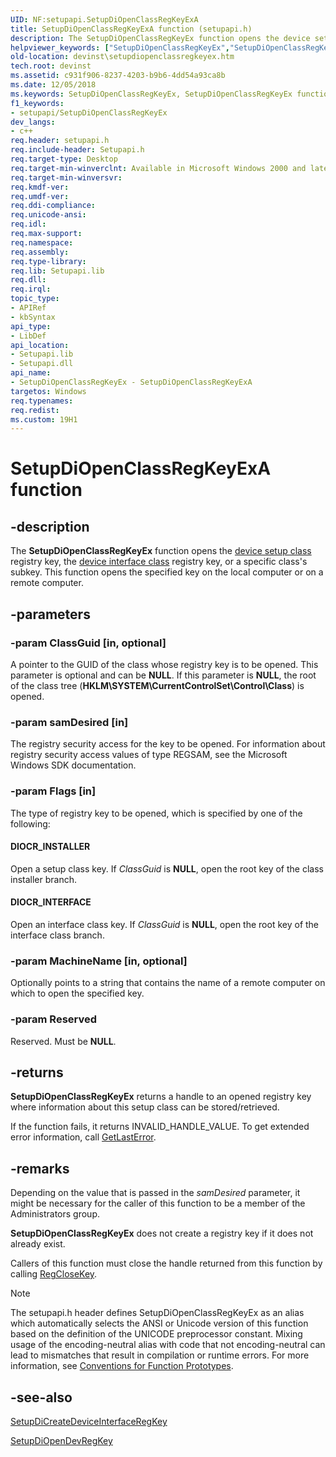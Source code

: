 ```yaml
---
UID: NF:setupapi.SetupDiOpenClassRegKeyExA
title: SetupDiOpenClassRegKeyExA function (setupapi.h)
description: The SetupDiOpenClassRegKeyEx function opens the device setup class registry key, the device interface class registry key, or a specific class's subkey. This function opens the specified key on the local computer or on a remote computer.
helpviewer_keywords: ["SetupDiOpenClassRegKeyEx","SetupDiOpenClassRegKeyEx function [Device and Driver Installation]","SetupDiOpenClassRegKeyExA","SetupDiOpenClassRegKeyExW","devinst.setupdiopenclassregkeyex","di-rtns_498e4805-8ce4-41cb-8d77-552dbf342f60.xml","setupapi/SetupDiOpenClassRegKeyEx"]
old-location: devinst\setupdiopenclassregkeyex.htm
tech.root: devinst
ms.assetid: c931f906-8237-4203-b9b6-4dd54a93ca8b
ms.date: 12/05/2018
ms.keywords: SetupDiOpenClassRegKeyEx, SetupDiOpenClassRegKeyEx function [Device and Driver Installation], SetupDiOpenClassRegKeyExA, SetupDiOpenClassRegKeyExW, devinst.setupdiopenclassregkeyex, di-rtns_498e4805-8ce4-41cb-8d77-552dbf342f60.xml, setupapi/SetupDiOpenClassRegKeyEx
f1_keywords:
- setupapi/SetupDiOpenClassRegKeyEx
dev_langs:
- c++
req.header: setupapi.h
req.include-header: Setupapi.h
req.target-type: Desktop
req.target-min-winverclnt: Available in Microsoft Windows 2000 and later versions of Windows.
req.target-min-winversvr: 
req.kmdf-ver: 
req.umdf-ver: 
req.ddi-compliance: 
req.unicode-ansi: 
req.idl: 
req.max-support: 
req.namespace: 
req.assembly: 
req.type-library: 
req.lib: Setupapi.lib
req.dll: 
req.irql: 
topic_type:
- APIRef
- kbSyntax
api_type:
- LibDef
api_location:
- Setupapi.lib
- Setupapi.dll
api_name:
- SetupDiOpenClassRegKeyEx - SetupDiOpenClassRegKeyExA
targetos: Windows
req.typenames: 
req.redist: 
ms.custom: 19H1
---
```


# SetupDiOpenClassRegKeyExA function


## -description


The <b>SetupDiOpenClassRegKeyEx</b> function opens the <a href="https://docs.microsoft.com/windows/desktop/api/setupapi/ns-setupapi-sp_devinfo_data">device setup class</a> registry key, the <a href="https://msdn.microsoft.com/C989D2D3-E8DE-4D64-86EE-3D3B3906390D">device interface class</a> registry key, or a specific class's subkey. This function opens the specified key on the local computer or on a remote computer.


## -parameters




### -param ClassGuid [in, optional]

A pointer to the GUID of the class whose registry key is to be opened. This parameter is optional and can be <b>NULL</b>. If this parameter is <b>NULL</b>, the root of the class tree (<b>HKLM\SYSTEM\CurrentControlSet\Control\Class</b>) is opened.


### -param samDesired [in]

The registry security access for the key to be opened. For information about registry security access values of type REGSAM, see the Microsoft Windows SDK documentation. 


### -param Flags [in]

The type of registry key to be opened, which is specified by one of the following:





#### DIOCR_INSTALLER

Open a setup class key. If <i>ClassGuid</i> is <b>NULL</b>, open the root key of the class installer branch.



#### DIOCR_INTERFACE

Open an interface class key. If <i>ClassGuid</i> is <b>NULL</b>, open the root key of the interface class branch.


### -param MachineName [in, optional]

Optionally points to a string that contains the name of a remote computer on which to open the specified key.


### -param Reserved

Reserved. Must be <b>NULL</b>.


## -returns



<b>SetupDiOpenClassRegKeyEx</b> returns a handle to an opened registry key where information about this setup class can be stored/retrieved. 

If the function fails, it returns INVALID_HANDLE_VALUE. To get extended error information, call <a href="https://msdn.microsoft.com/library/ms679360(VS.85).aspx">GetLastError</a>.




## -remarks



Depending on the value that is passed in the <i>samDesired</i> parameter, it might be necessary for the caller of this function to be a member of the Administrators group.

<b>SetupDiOpenClassRegKeyEx</b> does not create a registry key if it does not already exist.

Callers of this function must close the handle returned from this function by calling <a href="https://msdn.microsoft.com/library/ms724837(VS.85).aspx">RegCloseKey</a>.





> [!NOTE]
> The setupapi.h header defines SetupDiOpenClassRegKeyEx as an alias which automatically selects the ANSI or Unicode version of this function based on the definition of the UNICODE preprocessor constant. Mixing usage of the encoding-neutral alias with code that not encoding-neutral can lead to mismatches that result in compilation or runtime errors. For more information, see [Conventions for Function Prototypes](/windows/win32/intl/conventions-for-function-prototypes).

## -see-also




<a href="https://docs.microsoft.com/windows/desktop/api/setupapi/nf-setupapi-setupdicreatedeviceinterfaceregkeya">SetupDiCreateDeviceInterfaceRegKey</a>



<a href="https://docs.microsoft.com/windows/desktop/api/setupapi/nf-setupapi-setupdiopendevregkey">SetupDiOpenDevRegKey</a>
 

 

